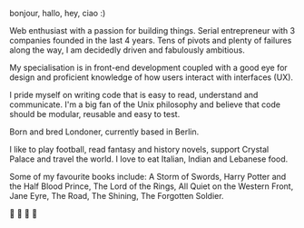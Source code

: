 bonjour, hallo, hey, ciao :) 

Web enthusiast with a passion for building things. Serial entrepreneur with 3 companies founded in the last 4 years. Tens of pivots and plenty of failures along the way, I am decidedly driven and fabulously ambitious.

My specialisation is in front-end development coupled with a good eye for design and proficient knowledge of how users interact with interfaces (UX).

I pride myself on writing code that is easy to read, understand and communicate. I'm a big fan of the Unix philosophy and believe that code should be modular, reusable and easy to test.

Born and bred Londoner, currently based in Berlin.

I like to play football, read fantasy and history novels, support Crystal Palace and travel the world. I love to eat Italian, Indian and Lebanese food.

Some of my favourite books include: A Storm of Swords, Harry Potter and the Half Blood Prince, The Lord of the Rings, All Quiet on the Western Front, Jane Eyre, The Road, The Shining, The Forgotten Soldier.

💃 🕺 🤾 🤺 
